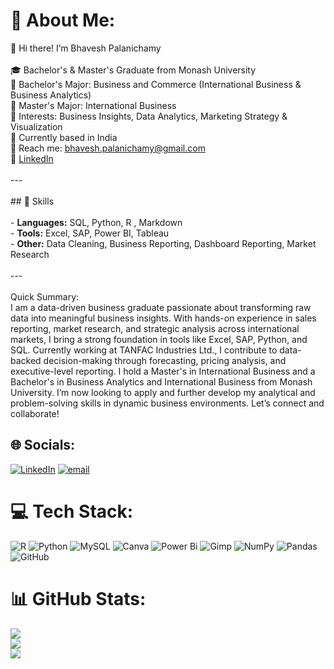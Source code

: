 # 💫 About Me:
👋 Hi there! I’m Bhavesh Palanichamy<br><br>🎓 Bachelor's & Master's Graduate from Monash University <br>📘 Bachelor's Major: Business and Commerce (International Business & Business Analytics) <br>📗 Master's Major: International Business<br>🧠 Interests: Business Insights, Data Analytics, Marketing Strategy & Visualization<br>📍 Currently based in India<br>📧 Reach me: bhavesh.palanichamy@gmail.com <br>🔗 [LinkedIn](www.linkedin.com/in/bhavesh-palanichamy)<br><br>---<br><br>## 🔧 Skills<br><br>- **Languages:** SQL, Python, R , Markdown  <br>- **Tools:** Excel, SAP, Power BI, Tableau  <br>- **Other:** Data Cleaning, Business Reporting, Dashboard Reporting, Market Research<br><br>---<br><br> Quick Summary: <br> I am a data-driven business graduate passionate about transforming raw data into meaningful business insights. With hands-on experience in sales reporting, market research, and strategic analysis across international markets, I bring a strong foundation in tools like Excel, SAP, Python, and SQL. Currently working at TANFAC Industries Ltd., I contribute to data-backed decision-making through forecasting, pricing analysis, and executive-level reporting. I hold a Master's in International Business and a Bachelor's in Business Analytics and International Business from Monash University. I’m now looking to apply and further develop my analytical and problem-solving skills in dynamic business environments. Let’s connect and collaborate!


## 🌐 Socials:
[![LinkedIn](https://img.shields.io/badge/LinkedIn-%230077B5.svg?logo=linkedin&logoColor=white)](https://linkedin.com/in/www.lLinkedin.com/in/bhavesh-palanichamy) [![email](https://img.shields.io/badge/Email-D14836?logo=gmail&logoColor=white)](mailto:bhavesh.palanichamy@gmail.com) 

# 💻 Tech Stack:
![R](https://img.shields.io/badge/r-%23276DC3.svg?style=for-the-badge&logo=r&logoColor=white) ![Python](https://img.shields.io/badge/python-3670A0?style=for-the-badge&logo=python&logoColor=ffdd54) ![MySQL](https://img.shields.io/badge/mysql-4479A1.svg?style=for-the-badge&logo=mysql&logoColor=white) ![Canva](https://img.shields.io/badge/Canva-%2300C4CC.svg?style=for-the-badge&logo=Canva&logoColor=white) ![Power Bi](https://img.shields.io/badge/power_bi-F2C811?style=for-the-badge&logo=powerbi&logoColor=black) ![Gimp](https://img.shields.io/badge/Gimp-657D8B?style=for-the-badge&logo=gimp&logoColor=FFFFFF) ![NumPy](https://img.shields.io/badge/numpy-%23013243.svg?style=for-the-badge&logo=numpy&logoColor=white) ![Pandas](https://img.shields.io/badge/pandas-%23150458.svg?style=for-the-badge&logo=pandas&logoColor=white) ![GitHub](https://img.shields.io/badge/github-%23121011.svg?style=for-the-badge&logo=github&logoColor=white)
# 📊 GitHub Stats:
![](https://github-readme-stats.vercel.app/api?username=Veshy25&theme=transparent&hide_border=true&include_all_commits=false&count_private=false)<br/>
![](https://nirzak-streak-stats.vercel.app/?user=Veshy25&theme=transparent&hide_border=true)<br/>
![](https://github-readme-stats.vercel.app/api/top-langs/?username=Veshy25&theme=transparent&hide_border=true&include_all_commits=false&count_private=false&layout=compact)


